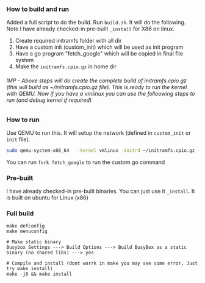 ### How to build and run
Added a full script to do the build. Run ```build.sh```. It will do the following. Note I have already checked-in pre-built ```_install``` 
for X86 on linux. 

1. Create required initramfs folder with all dir
2. Have a custom init (custom_init) which will be used as init program
3. Have a go program "fetch_google" which will be copied in final file system
4. Make the ```initramfs.cpio.gz``` in home dir

###### IMP - Above steps will do create the complete build of initramfs.cpio.gz (this will build as ~/initramfs.cpio.gz file). This is ready to run the kernel with QEMU. Now if you have a vmlinux you can use the folloowing steps to run (and debug kernel if required)

### How to run
Use QEMU to run this. It will setup the network (defined in ```custom_init``` or ```init``` file). 
```sh
sudo qemu-system-x86_64   -kernel vmlinux -initrd ~/initramfs.cpio.gz -hda /dev/zero -append "root=/dev/zero console=ttyS0" -serial stdio -display none  -netdev user,id=vmnic -device e1000,netdev=vmnic
```

You can run ```fork fetch_google``` to run the custom go command

### Pre-built
I have already checked-in pre-built binaries. You can just use it ```_install```. It is built on ubuntu for Linux (x86)

### Full build
```shell
make defconfig
make menuconfig

# Make static binary
Busybox Settings ---> Build Options ---> Build BusyBox as a static binary (no shared libs) ---> yes

# Compile and install (dont worrk in make you may see some error. Just try make install)
make -j8 && make install
```
